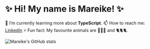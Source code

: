 <!--
**mbosselmann/mbosselmann** is a ✨ _special_ ✨ repository because its `README.md` (this file) appears on your GitHub profile.

Here are some ideas to get you started:

- 🔭 I’m currently working on ...
- 🌱 I’m currently learning ...
- 👯 I’m looking to collaborate on ...
- 🤔 I’m looking for help with ...
- 💬 Ask me about ...
- 📫 How to reach me: ...
- 😄 Pronouns: ...
- ⚡ Fun fact: ...
-->

# ✨ Hi! My name is Mareike! ✨

🌱 I’m currently learning more about **TypeScript**.
📫 How to reach me: [LinkedIn](https://www.linkedin.com/in/mareike-bosselmann/)
⚡ Fun fact: My favourite animals are 🐷🐷🐷 and 🐈🐈🐈.  


![Mareike's GitHub stats](https://github-readme-stats.vercel.app/api?username=mbosselmann&show_icons=true&theme=dracula)

